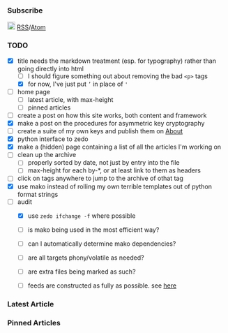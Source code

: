 
### Subscribe

<img src="/assets/logos/feed-icon-28x28.png" height="18" width="18"/> [RSS](/rss.xml)/[Atom](/atom.xml)

### TODO

- [x] title needs the markdown treatment (esp. for typography) rather than going directly into html
    - [ ] I should figure something out about removing the bad `<p>` tags
    - [x] for now, I've just put `’` in place of `'`
- [ ] home page
    - [ ] latest article, with max-height
    - [ ] pinned articles
- [ ] create a post on how this site works, both content and framework
- [x] make a post on the procedures for asymmetric key cryptography
- [ ] create a suite of my own keys and publish them on [About](/about.html)
- [x] python interface to zedo
- [x] make a (hidden) page containing a list of all the articles I'm working on
- [ ] clean up the archive
    - [ ] properly sorted by date, not just by entry into the file
    - [ ] max-height for each by-\*, or at least link to them as headers
- [ ] click on tags anywhere to jump to the archive of othat tag
- [x] use mako instead of rolling my own terrible templates out of python format strings
- [ ] audit
    - [x] use `zedo ifchange -f` where possible
    - [ ] is mako being used in the most efficient way?
    - [ ] can I automatically determine mako dependencies?
    - [ ] are all targets phony/volatile as needed?
    - [ ] are extra files being marked as such?
    - [ ] feeds are constructed as fully as possible. see [here](https://validator.w3.org/feed/docs/atom.html)


### Latest Article

### Pinned Articles
